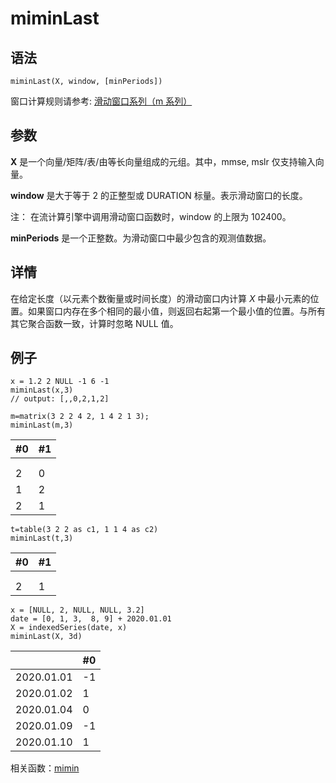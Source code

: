 # miminLast

## 语法

`miminLast(X, window, [minPeriods])`

窗口计算规则请参考: [滑动窗口系列（m 系列）](../themes/mFunctions.md)

## 参数

**X** 是一个向量/矩阵/表/由等长向量组成的元组。其中，mmse, mslr 仅支持输入向量。

**window** 是大于等于 2 的正整型或 DURATION 标量。表示滑动窗口的长度。

注： 在流计算引擎中调用滑动窗口函数时，window 的上限为 102400。

**minPeriods** 是一个正整数。为滑动窗口中最少包含的观测值数据。

## 详情

在给定长度（以元素个数衡量或时间长度）的滑动窗口内计算 *X*
中最小元素的位置。如果窗口内存在多个相同的最小值，则返回右起第一个最小值的位置。与所有其它聚合函数一致，计算时忽略 NULL 值。

## 例子

```
x = 1.2 2 NULL -1 6 -1
miminLast(x,3)
// output: [,,0,2,1,2]

m=matrix(3 2 2 4 2, 1 4 2 1 3);
miminLast(m,3)
```

| #0 | #1 |
| --- | --- |
|  |  |
|  |  |
| 2 | 0 |
| 1 | 2 |
| 2 | 1 |

```
t=table(3 2 2 as c1, 1 1 4 as c2)
miminLast(t,3)
```

| #0 | #1 |
| --- | --- |
|  |  |
|  |  |
| 2 | 1 |

```
x = [NULL, 2, NULL, NULL, 3.2]
date = [0, 1, 3,  8, 9] + 2020.01.01
X = indexedSeries(date, x)
miminLast(X, 3d)
```

|  | #0 |
| --- | --- |
| 2020.01.01 | -1 |
| 2020.01.02 | 1 |
| 2020.01.04 | 0 |
| 2020.01.09 | -1 |
| 2020.01.10 | 1 |

相关函数：[mimin](mimin.md)

